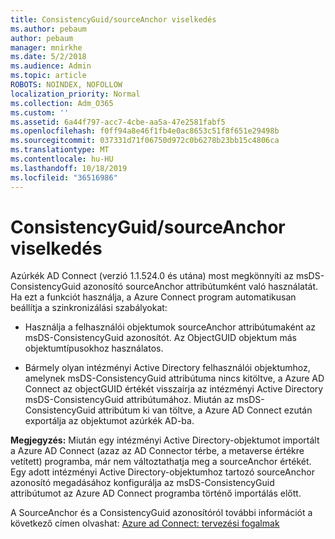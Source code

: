 ```yaml
---
title: ConsistencyGuid/sourceAnchor viselkedés
ms.author: pebaum
author: pebaum
manager: mnirkhe
ms.date: 5/2/2018
ms.audience: Admin
ms.topic: article
ROBOTS: NOINDEX, NOFOLLOW
localization_priority: Normal
ms.collection: Adm_O365
ms.custom: ''
ms.assetid: 6a44f797-acc7-4cbe-aa5a-47e2581fabf5
ms.openlocfilehash: f0ff94a8e46f1fb4e0ac8653c51f8f651e29498b
ms.sourcegitcommit: 037331d71f06750d972c0b6278b23bb15c4806ca
ms.translationtype: MT
ms.contentlocale: hu-HU
ms.lasthandoff: 10/18/2019
ms.locfileid: "36516986"
---
```

# <a name="consistencyguid--sourceanchor-behavior"></a>ConsistencyGuid/sourceAnchor viselkedés

Azúrkék AD Connect (verzió 1.1.524.0 és utána) most megkönnyíti az msDS-ConsistencyGuid azonosító sourceAnchor attribútumként való használatát. Ha ezt a funkciót használja, a Azure Connect program automatikusan beállítja a szinkronizálási szabályokat:
  
- Használja a felhasználói objektumok sourceAnchor attribútumaként az msDS-ConsistencyGuid azonosítót. Az ObjectGUID objektum más objektumtípusokhoz használatos.
    
- Bármely olyan intézményi Active Directory felhasználói objektumhoz, amelynek msDS-ConsistencyGuid attribútuma nincs kitöltve, a Azure AD Connect az objectGUID értékét visszaírja az intézményi Active Directory msDS-ConsistencyGuid attribútumához. Miután az msDS-ConsistencyGuid attribútum ki van töltve, a Azure AD Connect ezután exportálja az objektumot azúrkék AD-ba.
    
 **Megjegyzés:** Miután egy intézményi Active Directory-objektumot importált a Azure AD Connect (azaz az AD Connector térbe, a metaverse értékre vetített) programba, már nem változtathatja meg a sourceAnchor értékét. Egy adott intézményi Active Directory-objektumhoz tartozó sourceAnchor azonosító megadásához konfigurálja az msDS-ConsistencyGuid attribútumot az Azure AD Connect programba történő importálás előtt. 
  
A SourceAnchor és a ConsistencyGuid azonosítóról további információt a következő címen olvashat: [Azure ad Connect: tervezési fogalmak](https://docs.microsoft.com/azure/active-directory/connect/active-directory-aadconnect-design-concepts)
  

